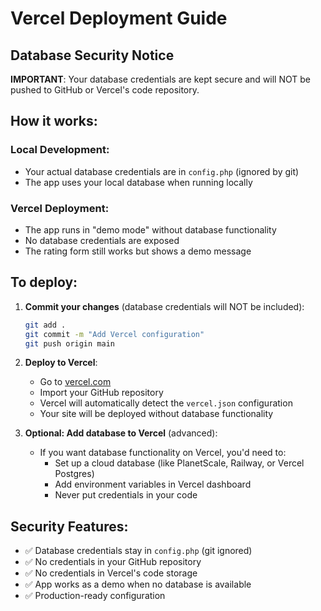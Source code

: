 # Vercel Deployment Guide

## Database Security Notice

**IMPORTANT**: Your database credentials are kept secure and will NOT be pushed to GitHub or Vercel's code repository.

## How it works:

### Local Development:

-   Your actual database credentials are in `config.php` (ignored by git)
-   The app uses your local database when running locally

### Vercel Deployment:

-   The app runs in "demo mode" without database functionality
-   No database credentials are exposed
-   The rating form still works but shows a demo message

## To deploy:

1. **Commit your changes** (database credentials will NOT be included):

    ```bash
    git add .
    git commit -m "Add Vercel configuration"
    git push origin main
    ```

2. **Deploy to Vercel**:

    - Go to [vercel.com](https://vercel.com)
    - Import your GitHub repository
    - Vercel will automatically detect the `vercel.json` configuration
    - Your site will be deployed without database functionality

3. **Optional: Add database to Vercel** (advanced):
    - If you want database functionality on Vercel, you'd need to:
        - Set up a cloud database (like PlanetScale, Railway, or Vercel Postgres)
        - Add environment variables in Vercel dashboard
        - Never put credentials in your code

## Security Features:

-   ✅ Database credentials stay in `config.php` (git ignored)
-   ✅ No credentials in your GitHub repository
-   ✅ No credentials in Vercel's code storage
-   ✅ App works as a demo when no database is available
-   ✅ Production-ready configuration
